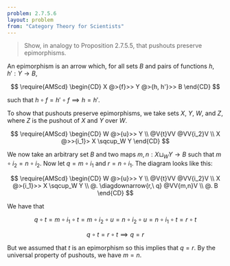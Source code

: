 ```yaml
---
problem: 2.7.5.6 
layout: problem
from: "Category Theory for Scientists"
---
```


> Show, in analogy to Proposition 2.7.5.5, that pushouts preserve epimorphisms.

An epimorphism is an arrow which, for all sets $B$ and pairs of functions $h,
h': Y\to B$, 

$$
\require{AMScd}
\begin{CD}
X @>{f}>> Y @>{h, h'}>> B
\end{CD}
$$

such that  $h\circ f = h' \circ f \implies h = h'$.

To show that pushouts preserve epimorphisms, we take sets $X$, $Y$, $W$, and
$Z$, where $Z$ is the pushout of $X$ and $Y$ over $W$.

$$
\require{AMScd}
\begin{CD}
W       @>{u}>>    Y            \\
@V{t}VV            @VV{i_2}V    \\
X       @>>{i_1}>  X \sqcup_W Y
\end{CD}
$$

We now take an arbitrary set $B$ and two maps $m,n: X\sqcup_W Y \to B$ such that
$m\circ i_2 = n\circ i_2$. Now let $q = m\circ i_1$ and $r = n\circ i_1$. The
diagram looks like this:

$$
\require{AMScd}
\begin{CD}
W       @>{u}>>              Y            \\
@V{t}VV                      @VV{i_2}V    \\
X       @>{i_1}>>            X \sqcup_W Y \\
@.     \diagdownarrow{r,\ q} @VV{m,n}V   \\
        @.                   B
\end{CD}
$$

We have that

$$ q \circ t = m \circ i_1 \circ t = m \circ i_2 \circ u = n \circ i_2 \circ u =
n \circ i_1 \circ t = r \circ t $$

$$ q \circ t = r \circ t \implies q = r$$

But we assumed that $t$ is an epimorphism so this implies that $q = r$. By the
universal property of pushouts, we have $m = n$.

